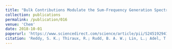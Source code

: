 ```yaml
---
title: "Bulk Contributions Modulate the Sum-Frequency Generation Spectra of Water on Model Sea-Spray Aerosols"
collection: publications
permalink: /publication/016
venue: 'Chem'
date: 2018-10-01
paperurl: 'https://www.sciencedirect.com/science/article/pii/S245192941830175X'
citation: 'Reddy, S. K.; Thiraux, R.; Rudd, B. A. W.; Lin, L.; Adel, T.; Joutsuka, T.; Geiger, F. M.; Allen, H. C.; Morita, A. & Paesani, F. <i>Chem </i>, Vol. 4, pp. 1629-1644, 2018'
---
```




